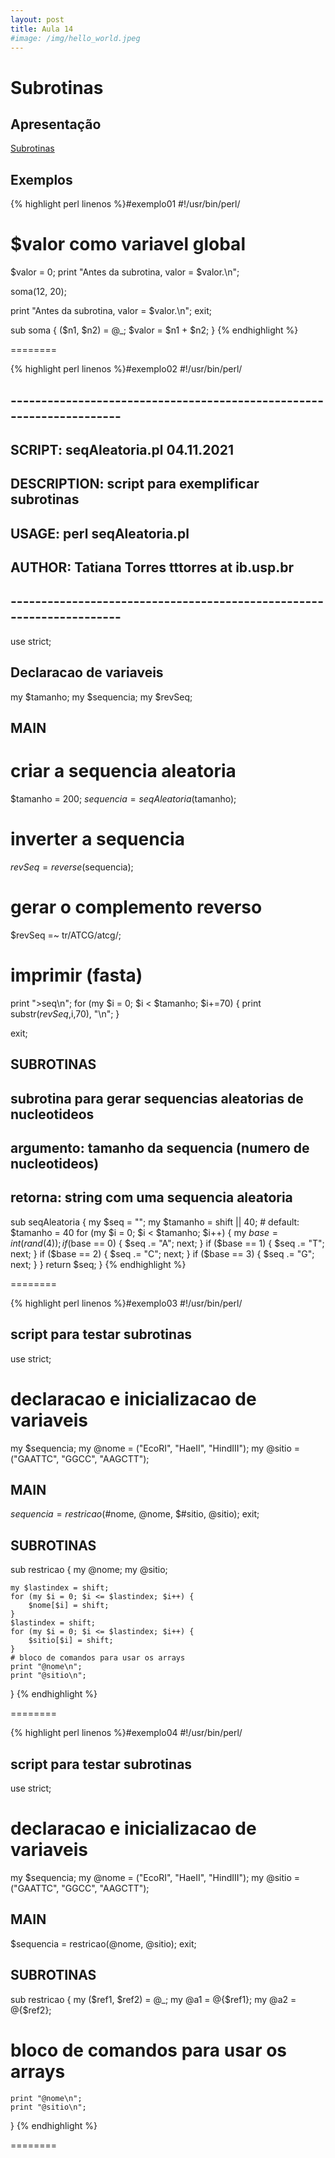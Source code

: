 ```yaml
---
layout: post
title: Aula 14
#image: /img/hello_world.jpeg
---
```

# Subrotinas 

## Apresentação
[Subrotinas](/introprog2021/pdf/aula14.pdf) 


## Exemplos

{% highlight perl linenos %}#exemplo01
#!/usr/bin/perl/

# $valor como variavel global

$valor = 0;
print "Antes da subrotina, valor \= $valor.\n";

soma(12, 20);

print "Antes da subrotina, valor \= $valor.\n";
exit;

sub soma {
    ($n1, $n2) = @_;
    $valor = $n1 + $n2;
}
{% endhighlight %}

========

{% highlight perl linenos %}#exemplo02
#!/usr/bin/perl/

## --------------------------------------------------------------------- ##
##                                                                       ##
##  SCRIPT: seqAleatoria.pl                                 04.11.2021   ##
##                                                                       ##
##  DESCRIPTION: script para exemplificar subrotinas                     ##
##                                                                       ##
##  USAGE: perl seqAleatoria.pl                                          ##
##                                                                       ##
##  AUTHOR: Tatiana Torres    tttorres at ib.usp.br                      ##
##                                                                       ##
## --------------------------------------------------------------------- ##

use strict; 

## Declaracao de variaveis

my $tamanho;
my $sequencia;
my $revSeq;

## MAIN ##

# criar a sequencia aleatoria
$tamanho = 200;
$sequencia = seqAleatoria($tamanho);

# inverter a sequencia
$revSeq = reverse($sequencia);

# gerar o complemento reverso
$revSeq =~ tr/ATCG/atcg/;

# imprimir (fasta)
print "\>seq\n";
for (my $i = 0; $i < $tamanho; $i+=70) { print substr($revSeq,$i,70), "\n"; }

exit;


## SUBROTINAS ##

## subrotina para gerar sequencias aleatorias de nucleotideos
## argumento: tamanho da sequencia (numero de nucleotideos) 
## retorna: string com uma sequencia aleatoria

sub seqAleatoria {
    my $seq = "";
    my $tamanho = shift || 40;                 # default: $tamanho = 40
    for (my $i = 0; $i < $tamanho; $i++) {
        my $base = int(rand(4));
        if ($base == 0) { $seq .= "A"; next; }
        if ($base == 1) { $seq .= "T"; next; }
        if ($base == 2) { $seq .= "C"; next; }
        if ($base == 3) { $seq .= "G"; next; }
    }
    return $seq; 
}
{% endhighlight %}

========

{% highlight perl linenos %}#exemplo03
#!/usr/bin/perl/

## script para testar subrotinas

use strict;

# declaracao e inicializacao de variaveis
my $sequencia;
my @nome = ("EcoRI", "HaeII", "HindIII"); 
my @sitio = ("GAATTC", "GGCC", "AAGCTT"); 

## MAIN ##

$sequencia = restricao($#nome, @nome, $#sitio, @sitio);
exit;

## SUBROTINAS ##

sub restricao {
    my @nome;
    my @sitio;

    my $lastindex = shift;
    for (my $i = 0; $i <= $lastindex; $i++) {
        $nome[$i] = shift;
    }
    $lastindex = shift;
    for (my $i = 0; $i <= $lastindex; $i++) {
        $sitio[$i] = shift; 
    }
    # bloco de comandos para usar os arrays
    print "@nome\n";
    print "@sitio\n";
}
{% endhighlight %}

========

{% highlight perl linenos %}#exemplo04
#!/usr/bin/perl/

## script para testar subrotinas

use strict;

# declaracao e inicializacao de variaveis
my $sequencia;
my @nome = ("EcoRI", "HaeII", "HindIII"); 
my @sitio = ("GAATTC", "GGCC", "AAGCTT"); 

## MAIN ##

$sequencia = restricao(\@nome, \@sitio);
exit;

## SUBROTINAS ##

sub restricao {
    my ($ref1, $ref2) = @_;
    my @a1 = @{$ref1};
    my @a2 = @{$ref2};

# bloco de comandos para usar os arrays
    print "@nome\n";
    print "@sitio\n";
}
{% endhighlight %}


========
